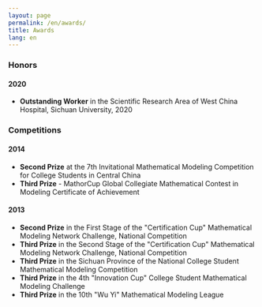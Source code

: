 ```yaml
---
layout: page
permalink: /en/awards/
title: Awards
lang: en
---
```


### Honors

#### 2020

- **Outstanding Worker** in the Scientific Research Area of West China Hospital, Sichuan University, 2020<br>

### Competitions

#### 2014

- **Second Prize** at the 7th Invitational Mathematical Modeling Competition for College Students in Central China<br>
- **Third Prize** - MathorCup Global Collegiate Mathematical Contest in Modeling Certificate of Achievement<br>

#### 2013

- **Second Prize** in the First Stage of the "Certification Cup" Mathematical Modeling Network Challenge, National Competition<br>
- **Third Prize** in the Second Stage of the "Certification Cup" Mathematical Modeling Network Challenge, National Competition<br>
- **Third Prize** in the Sichuan Province of the National College Student Mathematical Modeling Competition<br>
- **Third Prize** in the 4th "Innovation Cup" College Student Mathematical Modeling Challenge<br>
- **Third Prize** in the 10th "Wu Yi" Mathematical Modeling League<br>
